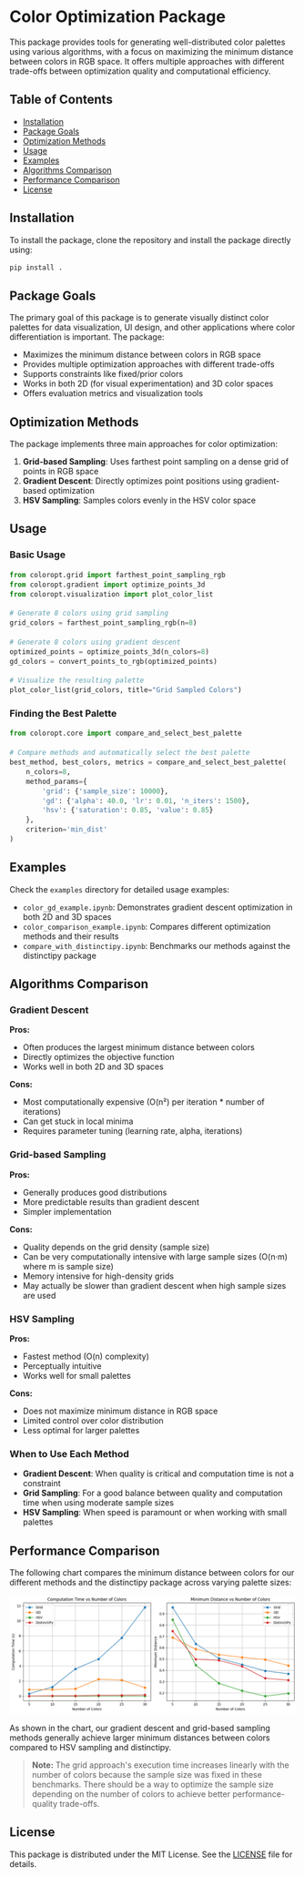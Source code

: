 # Color Optimization Package

This package provides tools for generating well-distributed color palettes using various algorithms, with a focus on maximizing the minimum distance between colors in RGB space. It offers multiple approaches with different trade-offs between optimization quality and computational efficiency.

## Table of Contents

- [Installation](#installation)
- [Package Goals](#package-goals)
- [Optimization Methods](#optimization-methods)
- [Usage](#usage)
- [Examples](#examples)
- [Algorithms Comparison](#algorithms-comparison)
- [Performance Comparison](#performance-comparison)
- [License](#license)

## Installation

To install the package, clone the repository and install the package directly using:

```bash
pip install .
```

## Package Goals

The primary goal of this package is to generate visually distinct color palettes for data visualization, UI design, and other applications where color differentiation is important. The package:

- Maximizes the minimum distance between colors in RGB space
- Provides multiple optimization approaches with different trade-offs
- Supports constraints like fixed/prior colors
- Works in both 2D (for visual experimentation) and 3D color spaces
- Offers evaluation metrics and visualization tools

## Optimization Methods

The package implements three main approaches for color optimization:

1. **Grid-based Sampling**: Uses farthest point sampling on a dense grid of points in RGB space
2. **Gradient Descent**: Directly optimizes point positions using gradient-based optimization
3. **HSV Sampling**: Samples colors evenly in the HSV color space

## Usage

### Basic Usage

```python
from coloropt.grid import farthest_point_sampling_rgb
from coloropt.gradient import optimize_points_3d
from coloropt.visualization import plot_color_list

# Generate 8 colors using grid sampling
grid_colors = farthest_point_sampling_rgb(n=8)

# Generate 8 colors using gradient descent
optimized_points = optimize_points_3d(n_colors=8)
gd_colors = convert_points_to_rgb(optimized_points)

# Visualize the resulting palette
plot_color_list(grid_colors, title="Grid Sampled Colors")
```

### Finding the Best Palette

```python
from coloropt.core import compare_and_select_best_palette

# Compare methods and automatically select the best palette
best_method, best_colors, metrics = compare_and_select_best_palette(
    n_colors=8,
    method_params={
        'grid': {'sample_size': 10000},
        'gd': {'alpha': 40.0, 'lr': 0.01, 'n_iters': 1500},
        'hsv': {'saturation': 0.85, 'value': 0.85}
    },
    criterion='min_dist'
)
```

## Examples

Check the `examples` directory for detailed usage examples:

- `color_gd_example.ipynb`: Demonstrates gradient descent optimization in both 2D and 3D spaces
- `color_comparison_example.ipynb`: Compares different optimization methods and their results
- `compare_with_distinctipy.ipynb`: Benchmarks our methods against the distinctipy package

## Algorithms Comparison

### Gradient Descent

**Pros:**
- Often produces the largest minimum distance between colors
- Directly optimizes the objective function
- Works well in both 2D and 3D spaces

**Cons:**
- Most computationally expensive (O(n²) per iteration * number of iterations)
- Can get stuck in local minima
- Requires parameter tuning (learning rate, alpha, iterations)

### Grid-based Sampling

**Pros:**
- Generally produces good distributions
- More predictable results than gradient descent
- Simpler implementation

**Cons:**
- Quality depends on the grid density (sample size)
- Can be very computationally intensive with large sample sizes (O(n·m) where m is sample size)
- Memory intensive for high-density grids
- May actually be slower than gradient descent when high sample sizes are used

### HSV Sampling

**Pros:**
- Fastest method (O(n) complexity)
- Perceptually intuitive
- Works well for small palettes

**Cons:**
- Does not maximize minimum distance in RGB space
- Limited control over color distribution
- Less optimal for larger palettes

### When to Use Each Method

- **Gradient Descent**: When quality is critical and computation time is not a constraint
- **Grid Sampling**: For a good balance between quality and computation time when using moderate sample sizes
- **HSV Sampling**: When speed is paramount or when working with small palettes

## Performance Comparison

The following chart compares the minimum distance between colors for our different methods and the distinctipy package across varying palette sizes:

![Comparison of minimum distances between colors](compare.png)

As shown in the chart, our gradient descent and grid-based sampling methods generally achieve larger minimum distances between colors compared to HSV sampling and distinctipy.

> **Note:** The grid approach's execution time increases linearly with the number of colors because the sample size was fixed in these benchmarks. There should be a way to optimize the sample size depending on the number of colors to achieve better performance-quality trade-offs.


## License

This package is distributed under the MIT License. See the [LICENSE](LICENSE) file for details.
